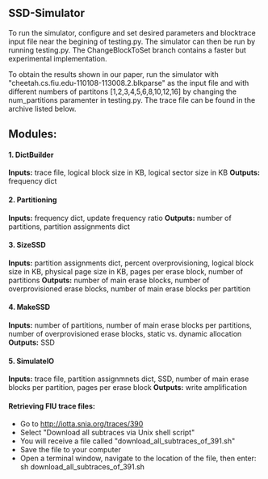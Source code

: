 ## SSD-Simulator
To run the simulator, configure and set desired parameters and blocktrace input file near the begining of testing.py. The simulator can then be run by running testing.py. The ChangeBlockToSet branch contains a faster but experimental implementation. 

To obtain the results shown in our paper, run the simulator with "cheetah.cs.fiu.edu-110108-113008.2.blkparse" as the input file and with different numbers of partitons [1,2,3,4,5,6,8,10,12,16] by changing the num_partitions paramenter in testing.py. The trace file can be found in the archive listed below.

## Modules:

#### 1. DictBuilder
**Inputs:** trace file, logical block size in KB, logical sector size in KB
**Outputs:** frequency dict

#### 2. Partitioning
**Inputs:** frequency dict, update frequency ratio
**Outputs:** number of partitions, partition assignments dict

#### 3. SizeSSD
**Inputs:** partition assignments dict, percent overprovisioning, logical block size in KB, physical page size in KB, pages per erase block, number of partitions
**Outputs:** number of main erase blocks, number of overprovisioned erase blocks, number of main erase blocks per partition

#### 4. MakeSSD
**Inputs:** number of partitions, number of main erase blocks per partitions, number of overprovisioned erase blocks, static vs. dynamic allocation
**Outputs:** SSD 

#### 5. SimulateIO
**Inputs:** trace file, partition assignmnets dict, SSD, number of main erase blocks per partition, pages per erase block
**Outputs:** write amplification



#### Retrieving FIU trace files:

* Go to http://iotta.snia.org/traces/390
* Select "Download all subtraces via Unix shell script"
* You will receive a file called "download_all_subtraces_of_391.sh"
* Save the file to your computer
* Open a terminal window, navigate to the location of the file, then enter: sh download_all_subtraces_of_391.sh
